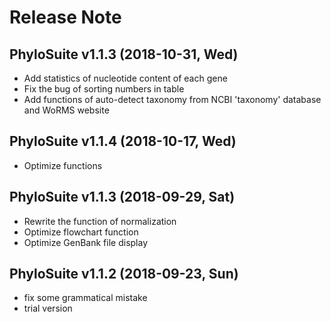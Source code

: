 # Release Note

## PhyloSuite v1.1.3 (2018-10-31, Wed)
+ Add statistics of nucleotide content of each gene
+ Fix the bug of sorting numbers in table
+ Add functions of auto-detect taxonomy from NCBI 'taxonomy' database and WoRMS website

## PhyloSuite v1.1.4 (2018-10-17, Wed)
+ Optimize functions

## PhyloSuite v1.1.3 (2018-09-29, Sat)
+ Rewrite the function of normalization
+ Optimize flowchart function
+ Optimize GenBank file display

## PhyloSuite v1.1.2 (2018-09-23, Sun)
+ fix some grammatical mistake 
+ trial version

